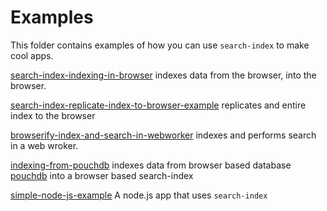 # Examples

This folder contains examples of how you can use `search-index` to make cool apps.

[search-index-indexing-in-browser](https://github.com/fergiemcdowall/search-index-indexing-in-browser) indexes data from the browser, into the browser.

[search-index-replicate-index-to-browser-example](https://github.com/fergiemcdowall/search-index-replicate-index-to-browser-example) replicates and entire index to the browser

[browserify-index-and-search-in-webworker](browserify-index-and-search-in-webworker) indexes and performs search in a web wroker.

[indexing-from-pouchdb](https://github.com/fergiemcdowall/search-index-indexing-from-pouchdb-example) indexes data from browser based database [pouchdb](http://pouchdb.com/) into a browser based search-index

[simple-node-js-example](https://github.com/fergiemcdowall/search-index-simple-node-js-example) A node.js app that uses `search-index`
